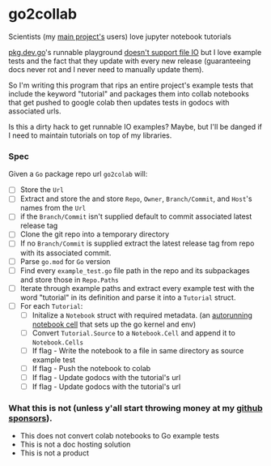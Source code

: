 # go2collab

Scientists (my [main project's](https://github.com/TimothyStiles/poly) users) love jupyter notebook tutorials

[pkg.dev.go](https://pkg.go.dev/)'s runnable playground [doesn't support file IO](https://pkg.go.dev/io/ioutil#example-ReadFile) but I love example tests and the fact that they update with every new release (guaranteeing docs never rot and I never need to manually update them).

So I'm writing this program that rips an entire project's example tests that include the keyword "tutorial" and packages them into collab notebooks that get pushed to google colab then updates tests in godocs with associated urls. 

Is this a dirty hack to get runnable IO examples? Maybe, but I'll be danged if I need to maintain tutorials on top of my libraries.

### Spec
Given a `Go` package repo url `go2colab` will:

- [ ] Store the `Url`
- [ ] Extract and store the and store `Repo`, `Owner`, `Branch/Commit`, and `Host`'s names from the `Url`
- [ ] if the `Branch/Commit` isn't supplied default to commit associated latest release tag
- [ ] Clone the git repo into a temporary directory
- [ ] If no `Branch/Commit` is supplied extract the latest release tag from repo with its associated commit.
- [ ] Parse `go.mod` for `Go` version
- [ ] Find every `example_test.go` file path in the repo and its subpackages and store those in `Repo.Paths`
- [ ] Iterate through example paths and extract every example test with the word "tutorial" in its definition and parse it into a `Tutorial` struct.
- [ ] For each `Tutorial`:
  - [ ] Initalize a `Notebook` struct with required metadata. (an [autorunning notebook cell](https://coding-stream-of-consciousness.com/2018/11/13/jupyter-auto-run-cells-on-load/) that sets up the go kernel and env)
  - [ ] Convert `Tutorial.Source` to a `Notebook.Cell` and append it to `Notebook.Cells`
  - [ ] If flag - Write the notebook to a file in same directory as source example test
  - [ ] If flag - Push the notebook to colab
  - [ ] If flag - Update godocs with the tutorial's url
  - [ ] If flag - Update godocs with the tutorial's url

### What this is not (unless y'all start throwing money at my [github sponsors](https://github.com/sponsors/TimothyStiles/)).

- This does not convert colab notebooks to Go example tests
- This is not a doc hosting solution
- This is not a product